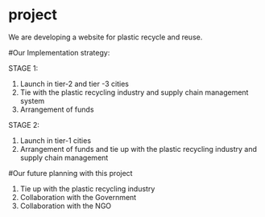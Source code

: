 # project

We are developing a website for plastic recycle and reuse.

#Our Implementation strategy:

STAGE 1:

1. Launch in tier-2 and tier -3 cities
2. Tie with the plastic recycling industry and supply chain management system
3. Arrangement of funds

STAGE 2:

1. Launch in tier-1 cities
2. Arrangement of funds and tie up with the plastic recycling industry and supply chain management


#Our future planning with this project

1. Tie up with the plastic recycling industry
2. Collaboration with the Government
3. Collaboration with the NGO

